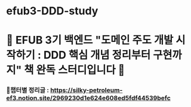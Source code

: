 # efub3-DDD-study
# 💚 EFUB 3기 백엔드 "도메인 주도 개발 시작하기 : DDD 핵심 개념 정리부터 구현까지" 책 완독 스터디입니다 💚

### 🔗챕터별 정리글 : https://silky-petroleum-ef3.notion.site/2969230d1e624e608ed5fdf44539befc

